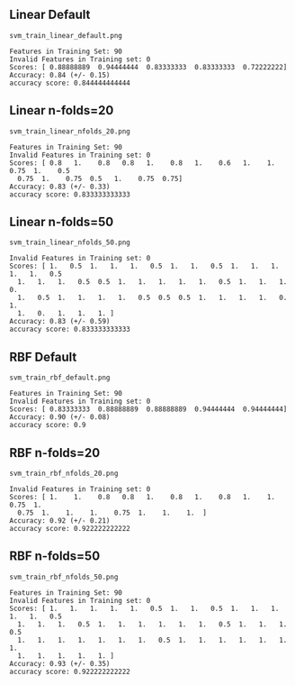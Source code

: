 ## Linear Default

`svm_train_linear_default.png`

```
Features in Training Set: 90
Invalid Features in Training set: 0
Scores: [ 0.88888889  0.94444444  0.83333333  0.83333333  0.72222222]
Accuracy: 0.84 (+/- 0.15)
accuracy score: 0.844444444444
```

## Linear n-folds=20

`svm_train_linear_nfolds_20.png`

```
Features in Training Set: 90
Invalid Features in Training set: 0
Scores: [ 0.8   1.    0.8   0.8   1.    0.8   1.    0.6   1.    1.    0.75  1.    0.5
  0.75  1.    0.75  0.5   1.    0.75  0.75]
Accuracy: 0.83 (+/- 0.33)
accuracy score: 0.833333333333
```

## Linear n-folds=50
`svm_train_linear_nfolds_50.png`
```
Invalid Features in Training set: 0
Scores: [ 1.   0.5  1.   1.   1.   0.5  1.   1.   0.5  1.   1.   1.   1.   1.   0.5
  1.   1.   1.   0.5  0.5  1.   1.   1.   1.   1.   0.5  1.   1.   1.   0.
  1.   0.5  1.   1.   1.   1.   0.5  0.5  0.5  1.   1.   1.   1.   0.   1.
  1.   0.   1.   1.   1. ]
Accuracy: 0.83 (+/- 0.59)
accuracy score: 0.833333333333
```

## RBF Default
`svm_train_rbf_default.png`

```
Features in Training Set: 90
Invalid Features in Training set: 0
Scores: [ 0.83333333  0.88888889  0.88888889  0.94444444  0.94444444]
Accuracy: 0.90 (+/- 0.08)
accuracy score: 0.9
```

## RBF n-folds=20
`svm_train_rbf_nfolds_20.png`

```
Invalid Features in Training set: 0
Scores: [ 1.    1.    0.8   0.8   1.    0.8   1.    0.8   1.    1.    0.75  1.
  0.75  1.    1.    1.    0.75  1.    1.    1.  ]
Accuracy: 0.92 (+/- 0.21)
accuracy score: 0.922222222222
```


## RBF n-folds=50
`svm_train_rbf_nfolds_50.png`

```
Features in Training Set: 90
Invalid Features in Training set: 0
Scores: [ 1.   1.   1.   1.   1.   0.5  1.   1.   0.5  1.   1.   1.   1.   1.   0.5
  1.   1.   1.   0.5  1.   1.   1.   1.   1.   1.   0.5  1.   1.   1.   0.5
  1.   1.   1.   1.   1.   1.   1.   0.5  1.   1.   1.   1.   1.   1.   1.
  1.   1.   1.   1.   1. ]
Accuracy: 0.93 (+/- 0.35)
accuracy score: 0.922222222222
```